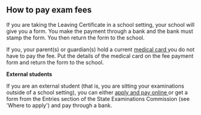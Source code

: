 ##  How to pay exam fees

If you are taking the Leaving Certificate in a school setting, your school
will give you a form. You make the payment through a bank and the bank must
stamp the form. You then return the form to the school.

If you, your parent(s) or guardian(s) hold a current [ medical card
](/en/health/medical-cards-and-gp-visit-cards/medical-card/) you do not have
to pay the fee. Put the details of the medical card on the fee payment form
and return the form to the school.

**External students**

If you are an external student (that is, you are sitting your examinations
outside of a school setting), you can either [ apply and pay online
](https://www.examinations.ie/index.php?l=en&mc=ca&sc=ca) or get a form from
the Entries section of the State Examinations Commission (see 'Where to
apply') and pay through a bank.

